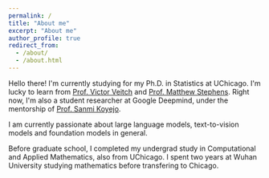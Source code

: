 ```yaml
---
permalink: /
title: "About me"
excerpt: "About me"
author_profile: true
redirect_from: 
  - /about/
  - /about.html
---
```


Hello there! I'm currently studying for my Ph.D. in Statistics at UChicago. I'm lucky to learn from [Prof. Victor Veitch](http://victorveitch.com/) and [Prof. Matthew Stephens](https://stat.uchicago.edu/people/profile/matthew-stephens/). Right now, I'm also a student researcher at Google Deepmind, under the mentorship of  [Prof. Sanmi Koyejo](https://cs.stanford.edu/people/sanmi/). 

I am currently passionate about large language models, text-to-vision models and foundation models in general. 

Before graduate school, I completed my undergrad study in Computational and Applied Mathematics, also from UChicago. I spent two years at Wuhan University studying mathematics before transfering to Chicago. 